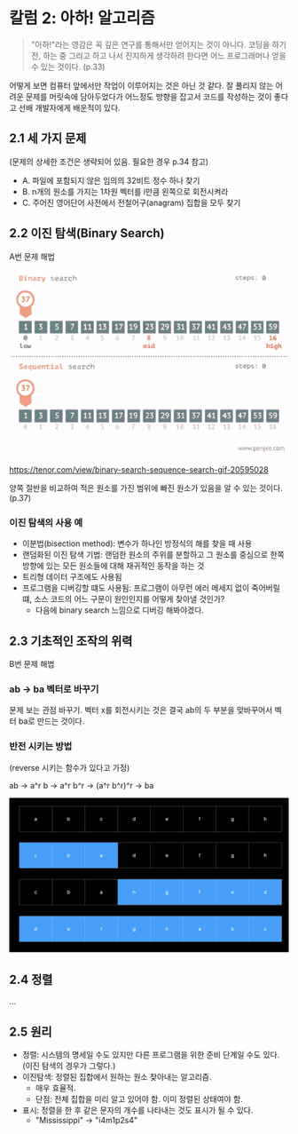 # 칼럼 2: 아하! 알고리즘

> "아하!"라는 영감은 꼭 깊은 연구를 통해서만 얻어지는 것이 아니다. 
> 코딩을 하기 전, 하는 중 그리고 하고 나서 진지하게 생각하려 한다면 어느 프로그래머나 얻을 수 있는 것이다. (p.33)

어떻게 보면 컴퓨터 앞에서만 작업이 이루어지는 것은 아닌 것 같다. 
잘 풀리지 않는 어려운 문제를 머릿속에 담아두었다가 어느정도 방향을 잡고서 코드를 작성하는 것이 좋다고 선배 개발자에게 배운적이 있다.

## 2.1 세 가지 문제
(문제의 상세한 조건은 생략되어 있음. 필요한 경우 p.34 참고)

* A. 파일에 포함되지 않은 임의의 32비트 정수 하나 찾기
* B. n개의 원소를 가지는 1차원 벡터를 i만큼 왼쪽으로 회전시켜라
* C. 주어진 영어단어 사전에서 전철어구(anagram) 집합을 모두 찾기

## 2.2 이진 탐색(Binary Search)
A번 문제 해법

![binary-search-sequence-search](binary-search-sequence-search.gif)

https://tenor.com/view/binary-search-sequence-search-gif-20595028

양쪽 절반을 비교하여 적은 원소를 가진 범위에 빠진 원소가 있음을 알 수 있는 것이다. (p.37)

### 이진 탐색의 사용 예
* 이분법(bisection method): 변수가 하나인 방정식의 해를 찾을 때 사용
* 랜덤화된 이진 탐색 기법: 랜덤한 원소의 주위를 분할하고 그 원소를 중심으로 한쪽 방향에 있는 모든 원소들에 대해 재귀적인 동작을 하는 것
* 트리형 데이터 구조에도 사용됨
* 프로그램을 디버깅할 떄도 사용됨: 프로그램이 아무런 에러 메세지 없이 죽어버릴 떄, 소스 코드의 어느 구문이 원인인지를 어떻게 찾아낼 것인가?
  * 다음에 binary search 느낌으로 디버깅 해봐야겠다.

## 2.3 기초적인 조작의 위력

B번 문제 해법

### ab -> ba 벡터로 바꾸기

문제 보는 관점 바꾸기. 벡터 x를 회전시키는 것은 결국 ab의 두 부분을 맞바꾸어서 벡터 ba로 만드는 것이다.

### 반전 시키는 방법
(reverse 시키는 함수가 있다고 가정)

ab -> a^r b -> a^r b^r -> (a^r b^r)^r -> ba

![](2022-03-20-21-19-10.png)

## 2.4 정렬

...

## 2.5 원리

* 정렬: 시스템의 명세일 수도 있지만 다른 프로그램을 위한 준비 단계일 수도 있다.(이진 탐색의 경우가 그렇다.)
* 이진탐색: 정렬된 집합에서 원하는 원소 찾아내는 알고리즘. 
  * 매우 효율적.
  * 단점: 전체 집합을 미리 알고 있어야 함. 이미 정렬된 상태여야 함.
* 표시: 정렬을 한 후 같은 문자의 개수를 나타내는 것도 표시가 될 수 있다.
  * "Mississippi" -> "i4m1p2s4"


